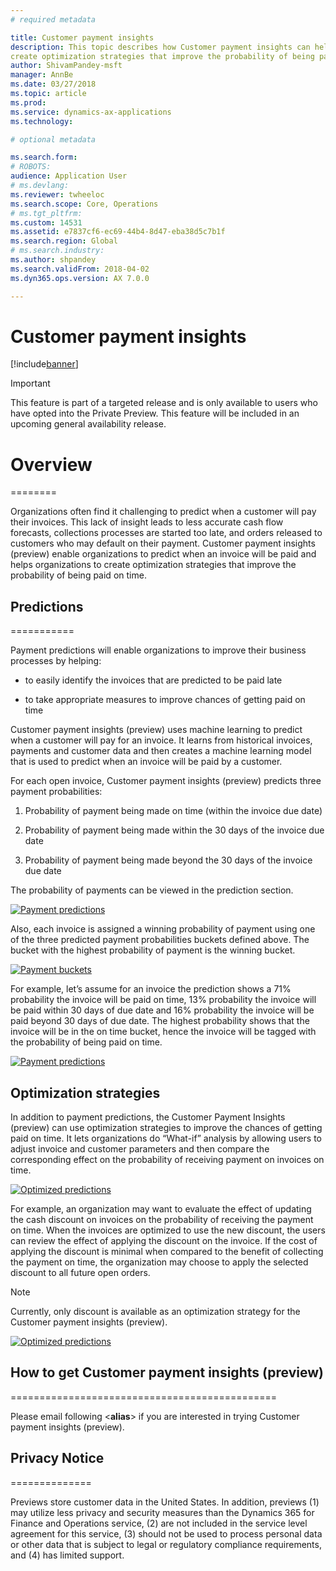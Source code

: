 ```yaml
---
# required metadata

title: Customer payment insights
description: This topic describes how Customer payment insights can help predict when an invoice will be paid and help organizations to
create optimization strategies that improve the probability of being paid on time.
author: ShivamPandey-msft
manager: AnnBe
ms.date: 03/27/2018
ms.topic: article
ms.prod: 
ms.service: dynamics-ax-applications
ms.technology: 

# optional metadata

ms.search.form: 
# ROBOTS: 
audience: Application User
# ms.devlang: 
ms.reviewer: twheeloc
ms.search.scope: Core, Operations
# ms.tgt_pltfrm: 
ms.custom: 14531
ms.assetid: e7837cf6-ec69-44b4-8d47-eba38d5c7b1f
ms.search.region: Global
# ms.search.industry: 
ms.author: shpandey
ms.search.validFrom: 2018-04-02
ms.dyn365.ops.version: AX 7.0.0

---
```


# Customer payment insights

[!include[banner](../includes/banner.md)]

> [!IMPORTANT]
> This feature is part of a targeted release and is only available to users who have opted into the Private Preview. This feature will be included in an upcoming general availability release.

# Overview
========

Organizations often find it challenging to predict when a customer will pay their invoices. This lack of insight leads to less accurate cash flow forecasts, collections processes are started too late, and orders released to customers who may default on their payment. Customer payment insights (preview) enable organizations to predict when an invoice will be paid and helps organizations to create optimization strategies that improve the probability of being paid on time.

## Predictions
===========

Payment predictions will enable organizations to improve their business processes by helping:

-   to easily identify the invoices that are predicted to be paid late

-   to take appropriate measures to improve chances of getting paid on time

Customer payment insights (preview) uses machine learning to predict when a customer will pay for an invoice. It learns from historical invoices, payments and customer data and then creates a machine learning model that is used to predict when an invoice will be paid by a customer.

For each open invoice, Customer payment insights (preview) predicts three payment probabilities:

1.  Probability of payment being made on time (within the invoice due date)

2.  Probability of payment being made within the 30 days of the invoice due date

3.  Probability of payment being made beyond the 30 days of the invoice due date

The probability of payments can be viewed in the prediction section.

[![Payment predictions](./media/Predictions-sm.png)](./media/Predictions-sm.png)


Also, each invoice is assigned a winning probability of payment using one of the three predicted payment probabilities buckets defined above. The bucket with the highest probability of payment is the winning bucket.

[![Payment buckets](./media/score-sm2.png)](./media/score-sm2.png)

For example, let’s assume for an invoice the prediction shows a 71% probability the invoice will be paid on time, 13% probability the invoice will be paid within 30 days of due date and 16% probability the invoice will be paid beyond 30 days of due date. The highest probability shows that the invoice will be in the on time bucket, hence the invoice will be tagged with the probability of being paid on time.

[![Payment predictions](./media/payment-predict.png)](./media/payment-predict.png)

## Optimization strategies

In addition to payment predictions, the Customer Payment Insights (preview) can use optimization strategies to improve the chances of getting paid on time. It lets organizations do “What-if” analysis by allowing users to adjust invoice and customer parameters and then compare the corresponding effect on the probability of receiving payment on invoices on time.

[![Optimized predictions](./media/optminization-sm.png)](./media/optminization-sm.png)

For example, an organization may want to evaluate the effect of updating the cash discount on invoices on the probability of receiving the payment on time. When the invoices are optimized to use the new discount, the users can review the effect of applying the discount on the invoice. If the cost of applying the discount is minimal when compared to the benefit of collecting the payment on time, the organization may choose to apply the selected discount to all future open orders.

> [!NOTE] 
> Currently, only discount is available as an optimization strategy for the Customer payment insights (preview).

[![Optimized predictions](./media/optimized-pay.png)](./media/optimized-pay.png)

## How to get Customer payment insights (preview)
==============================================

Please email following \<**alias**\> if you are interested in trying Customer payment insights (preview).

## Privacy Notice
==============

Previews store customer data in the United States. In addition, previews (1) may utilize less privacy and security measures than the Dynamics 365 for Finance and Operations service, (2) are not included in the service level agreement for this service, (3) should not be used to process personal data or other data that is subject to legal or regulatory compliance requirements, and (4) has limited support.
